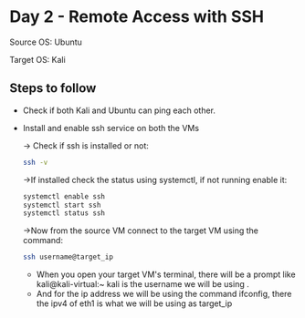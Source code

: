 # **Day 2 - Remote Access with SSH**

Source OS: Ubuntu

Target OS: Kali

## Steps to follow

- Check if both Kali and Ubuntu can ping each other. 

- Install and enable ssh service on both the VMs

    -> Check if ssh is installed or not:
    ```bash
    ssh -v
    ```

    ->If installed check the status using systemctl, if not running enable it:
    ```bash
    systemctl enable ssh
    systemctl start ssh
    systemctl status ssh
    ```

    ->Now from the source VM connect to the target VM using the command:
    ```bash
    ssh username@target_ip
    ```
    - When you open your target VM's terminal, there will be a prompt like 
    kali@kali-virtual:~ kali is the username we will be using .
    - And for the ip address we will be using the command ifconfig, 
    there the ipv4 of eth1 is what we will be using as target_ip